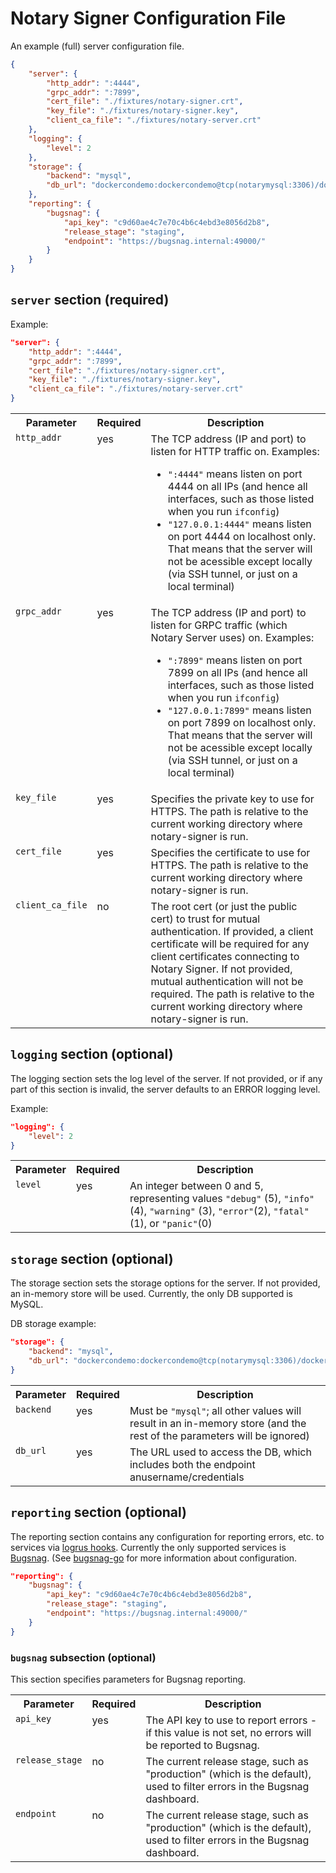 <!--[metadata]>
+++
title = "Notary Signer Configuration File"
description = "Specifies the configuration file for Notary Signer"
keywords = ["docker, notary, notary-signer, configuration"]
[menu.main]
parent="mn_notary"
+++
<![end-metadata]-->

# Notary Signer Configuration File

An example (full) server configuration file.

```json
{
	"server": {
		"http_addr": ":4444",
		"grpc_addr": ":7899",
		"cert_file": "./fixtures/notary-signer.crt",
		"key_file": "./fixtures/notary-signer.key",
		"client_ca_file": "./fixtures/notary-server.crt"
	},
	"logging": {
		"level": 2
	},
	"storage": {
		"backend": "mysql",
		"db_url": "dockercondemo:dockercondemo@tcp(notarymysql:3306)/dockercondemo"
	},
	"reporting": {
		"bugsnag": {
			"api_key": "c9d60ae4c7e70c4b6c4ebd3e8056d2b8",
			"release_stage": "staging",
			"endpoint": "https://bugsnag.internal:49000/"
		}
	}
}
```

## `server` section (required)

Example:

```json
"server": {
	"http_addr": ":4444",
	"grpc_addr": ":7899",
	"cert_file": "./fixtures/notary-signer.crt",
	"key_file": "./fixtures/notary-signer.key",
	"client_ca_file": "./fixtures/notary-server.crt"
}
```
<table>
	<tr>
		<th>Parameter</th>
		<th>Required</th>
		<th>Description</th>
	</tr>
	<tr>
		<td valign="top"><code>http_addr</code></td>
		<td valign="top">yes</td>
		<td valign="top">The TCP address (IP and port) to listen for HTTP
			traffic on.  Examples:
			<ul>
			<li><code>":4444"</code> means listen on port 4444 on all IPs (and
				hence all interfaces, such as those listed when you run
				<code>ifconfig</code>)</li>
			<li><code>"127.0.0.1:4444"</code> means listen on port 4444 on
				localhost only.  That means that the server will not be
				acessible except locally (via SSH tunnel, or just on a local
				terminal)</li>
			</ul>
		</td>
	</tr>
	<tr>
		<td valign="top"><code>grpc_addr</code></td>
		<td valign="top">yes</td>
		<td valign="top">The TCP address (IP and port) to listen for GRPC
			traffic (which Notary Server uses) on.  Examples:
			<ul>
			<li><code>":7899"</code> means listen on port 7899 on all IPs (and
				hence all interfaces, such as those listed when you run
				<code>ifconfig</code>)</li>
			<li><code>"127.0.0.1:7899"</code> means listen on port 7899 on
				localhost only.  That means that the server will not be
				acessible except locally (via SSH tunnel, or just on a local
				terminal)</li>
			</ul>
		</td>
	</tr>
	<tr>
		<td valign="top"><code>key_file</code></td>
		<td valign="top">yes</td>
		<td valign="top"> Specifies the private key to use for HTTPS. The path
			is relative to the current working directory where notary-signer
			is run.</td>
	</tr>
	<tr>
		<td valign="top"><code>cert_file</code></td>
		<td valign="top">yes</td>
		<td valign="top"> Specifies the certificate to use for HTTPS. The path
			is relative to the current working directory where notary-signer
			is run.</td>
	</tr>
	<tr>
		<td valign="top"><code>client_ca_file</code></td>
		<td valign="top">no</td>
		<td valign="top">The root cert (or just the public cert) to trust for
			mutual authentication. If provided, a client certificate will be
			required for any client certificates connecting to Notary Signer.
			If not provided, mutual authentication will not be required. The
			path is relative to the current working directory where
			notary-signer is run.</td>
	</tr>
</table>


## `logging` section (optional)

The logging section sets the log level of the server.  If not provided, or if
any part of this section is invalid, the server defaults to an ERROR logging
level.

Example:

```json
"logging": {
	"level": 2
}
```

<table>
	<tr>
		<th>Parameter</th>
		<th>Required</th>
		<th>Description</th>
	</tr>
	<tr>
		<td valign="top"><code>level</code></td>
		<td valign="top">yes</td>
		<td valign="top">An integer between 0 and 5, representing values
			<code>"debug"</code> (5), <code>"info"</code> (4),
			<code>"warning"</code> (3), <code>"error"</code>(2),
			<code>"fatal"</code> (1), or <code>"panic"</code>(0)</td>
	</tr>
</table>

## `storage` section (optional)

The storage section sets the storage options for the server.  If not provided,
an in-memory store will be used.  Currently, the only DB supported is MySQL.

DB storage example:

```json
"storage": {
	"backend": "mysql",
	"db_url": "dockercondemo:dockercondemo@tcp(notarymysql:3306)/dockercondemo"
}
```

<table>
	<tr>
		<th>Parameter</th>
		<th>Required</th>
		<th>Description</th>
	</tr>
	<tr>
		<td valign="top"><code>backend</code></td>
		<td valign="top">yes</td>
		<td valign="top">Must be <code>"mysql"</code>; all other values will
			result in an in-memory store (and the rest of the parameters will
			be ignored)</td>
	</tr>
	<tr>
		<td valign="top"><code>db_url</code></td>
		<td valign="top">yes</td>
		<td valign="top">The URL used to access the DB, which includes both the
			endpoint anusername/credentials</td>
	</tr>
</table>

## `reporting` section (optional)

The reporting section contains any configuration for reporting errors, etc. to
services via [logrus hooks](https://github.com/Sirupsen/logrus).  Currently the
only supported services is [Bugsnag](https://bugsnag.com).  (See
[bugsnag-go](https://github.com/bugsnag/bugsnag-go/) for more information about
configuration.

```json
"reporting": {
	"bugsnag": {
		"api_key": "c9d60ae4c7e70c4b6c4ebd3e8056d2b8",
		"release_stage": "staging",
		"endpoint": "https://bugsnag.internal:49000/"
	}
}
```

### `bugsnag` subsection (optional)

This section specifies parameters for Bugsnag reporting.

<table>
	<tr>
		<th>Parameter</th>
		<th>Required</th>
		<th>Description</th>
	</tr>
	<tr>
		<td valign="top"><code>api_key</code></td>
		<td valign="top">yes</td>
		<td>The API key to use to report errors - if this value is not set,
			no errors will be reported to Bugsnag.</td>
	</tr>
	<tr>
		<td valign="top"><code>release_stage</code></td>
		<td valign="top">no</td>
		<td>The current release stage, such as "production" (which is the
			default), used to filter errors in the Bugsnag dashboard.</td>
	</tr>
	<tr>
		<td valign="top"><code>endpoint</code></td>
		<td valign="top">no</td>
		<td>The current release stage, such as "production" (which is the
			default), used to filter errors in the Bugsnag dashboard.</td>
	</tr>
</table>
